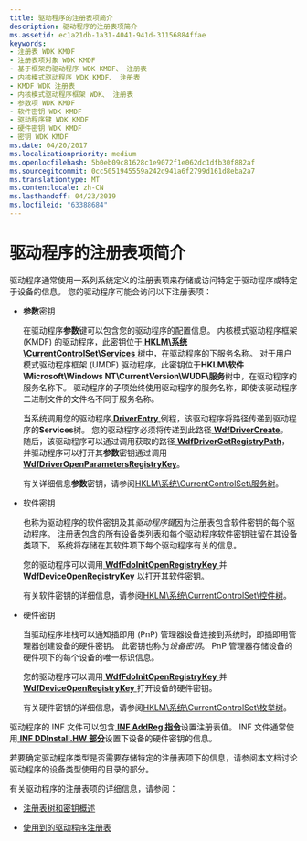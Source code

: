 ```yaml
---
title: 驱动程序的注册表项简介
description: 驱动程序的注册表项简介
ms.assetid: ec1a21db-1a31-4041-941d-31156884ffae
keywords:
- 注册表 WDK KMDF
- 注册表项对象 WDK KMDF
- 基于框架的驱动程序 WDK KMDF、 注册表
- 内核模式驱动程序 WDK KMDF、 注册表
- KMDF WDK 注册表
- 内核模式驱动程序框架 WDK、 注册表
- 参数项 WDK KMDF
- 软件密钥 WDK KMDF
- 驱动程序键 WDK KMDF
- 硬件密钥 WDK KMDF
- 密钥 WDK KMDF
ms.date: 04/20/2017
ms.localizationpriority: medium
ms.openlocfilehash: 5b0eb09c81628c1e9072f1e062dc1dfb30f882af
ms.sourcegitcommit: 0cc5051945559a242d941a6f2799d161d8eba2a7
ms.translationtype: MT
ms.contentlocale: zh-CN
ms.lasthandoff: 04/23/2019
ms.locfileid: "63388684"
---
```

# <a name="introduction-to-registry-keys-for-drivers"></a>驱动程序的注册表项简介


驱动程序通常使用一系列系统定义的注册表项来存储或访问特定于驱动程序或特定于设备的信息。 您的驱动程序可能会访问以下注册表项：

-   **参数**密钥

    在驱动程序**参数**键可以包含您的驱动程序的配置信息。 内核模式驱动程序框架 (KMDF) 的驱动程序，此密钥位于[ **HKLM\\系统\\CurrentControlSet\\Services** ](https://msdn.microsoft.com/library/windows/hardware/ff546188)树中，在驱动程序的下服务名称。 对于用户模式驱动程序框架 (UMDF) 驱动程序，此密钥位于**HKLM\\软件\\Microsoft\\Windows NT\\CurrentVersion\\WUDF\\服务**树中，在驱动程序的服务名称下。 驱动程序的子项始终使用驱动程序的服务名称，即使该驱动程序二进制文件的文件名不同于服务名称。

    当系统调用您的驱动程序[ **DriverEntry** ](https://msdn.microsoft.com/library/windows/hardware/ff540807)例程，该驱动程序将路径传递到驱动程序的**Services**树。 您的驱动程序必须将传递到此路径[ **WdfDriverCreate**](https://msdn.microsoft.com/library/windows/hardware/ff547175)。 随后，该驱动程序可以通过调用获取的路径[ **WdfDriverGetRegistryPath**](https://msdn.microsoft.com/library/windows/hardware/ff547187)，并驱动程序可以打开其**参数**密钥通过调用[ **WdfDriverOpenParametersRegistryKey**](https://msdn.microsoft.com/library/windows/hardware/ff547202)。

    有关详细信息**参数**密钥，请参阅[HKLM\\系统\\CurrentControlSet\\服务树](https://msdn.microsoft.com/library/windows/hardware/ff546188)。

-   软件密钥

    也称为驱动程序的软件密钥及其*驱动程序键*因为注册表包含软件密钥的每个驱动程序。 注册表包含的所有设备类列表和每个驱动程序软件密钥驻留在其设备类项下。 系统将存储在其软件项下每个驱动程序有关的信息。

    您的驱动程序可以调用[ **WdfFdoInitOpenRegistryKey** ](https://msdn.microsoft.com/library/windows/hardware/ff547249)并[ **WdfDeviceOpenRegistryKey** ](https://msdn.microsoft.com/library/windows/hardware/ff546804)以打开其软件密钥。

    有关软件密钥的详细信息，请参阅[HKLM\\系统\\CurrentControlSet\\控件树](https://msdn.microsoft.com/library/windows/hardware/ff546165)。

-   硬件密钥

    当驱动程序堆栈可以通知插即用 (PnP) 管理器设备连接到系统时，即插即用管理器创建设备的硬件密钥。 此密钥也称为*设备密钥*。 PnP 管理器存储设备的硬件项下的每个设备的唯一标识信息。

    您的驱动程序可以调用[ **WdfFdoInitOpenRegistryKey** ](https://msdn.microsoft.com/library/windows/hardware/ff547249)并[ **WdfDeviceOpenRegistryKey** ](https://msdn.microsoft.com/library/windows/hardware/ff546804)打开设备的硬件密钥。

    有关硬件密钥的详细信息，请参阅[HKLM\\系统\\CurrentControlSet\\枚举树](https://msdn.microsoft.com/library/windows/hardware/ff546173)。

驱动程序的 INF 文件可以包含[ **INF AddReg 指令**](https://msdn.microsoft.com/library/windows/hardware/ff546320)设置注册表值。 INF 文件通常使用[ **INF DDInstall.HW 部分**](https://msdn.microsoft.com/library/windows/hardware/ff547330)设置下设备的硬件密钥的信息。

若要确定驱动程序类型是否需要存储特定的注册表项下的信息，请参阅本文档讨论驱动程序的设备类型使用的目录的部分。

有关驱动程序的注册表项的详细信息，请参阅：

-   [注册表树和密钥概述](https://msdn.microsoft.com/library/windows/hardware/ff549538)

-   [使用到的驱动程序注册表](https://msdn.microsoft.com/library/windows/hardware/ff565537)

 

 





